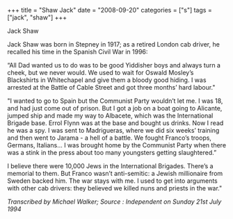 +++
title = "Shaw Jack"
date = "2008-09-20"
categories = ["s"]
tags = ["jack", "shaw"]
+++

Jack Shaw

Jack Shaw was born in Stepney in 1917; as a retired London cab driver, he recalled his time in the Spanish Civil War in 1996:

“All Dad wanted us to do was to be good Yiddisher boys and always turn a cheek, but we never would. We used to wait for Oswald Mosley’s Blackshirts in Whitechapel and give them a bloody good hiding. I was arrested at the Battle of Cable Street and got three months’ hard labour."

"I wanted to go to Spain but the Communist Party wouldn’t let me. I was 18, and had just come out of prison. But I got a job on a boat going to Alicante, jumped ship and made my way to Albacete, which was the International Brigade base. Errol Flynn was at the base and bought us drinks. Now I read he was a spy. I was sent to Madrigueras, where we did six weeks’ training and then went to Jarama - a hell of a battle. We fought Franco’s troops, Germans, Italians... I was brought home by the Communist Party when there was a stink in the press about too many youngsters getting slaughtered.”

I believe there were 10,000 Jews in the International Brigades. There’s a memorial to them. But Franco wasn’t anti-semitic: a Jewish millionaire from Sweden backed him. The war stays with me. I used to get into arguments with other cab drivers: they believed we killed nuns and priests in the war."

_Transcribed by Michael Walker; Source : Independent on_ _Sunday 21st July 1994_
